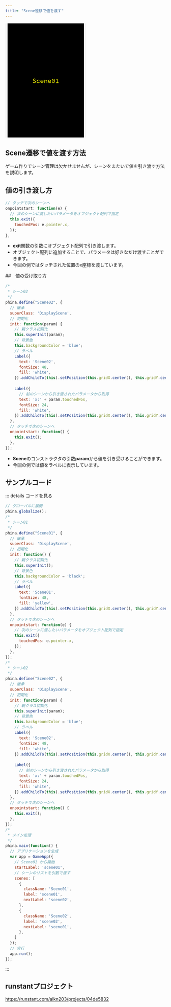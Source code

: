 ```yaml
---
title: "Scene遷移で値を渡す"
---
```


![scene-value](/images/scene-value.gif)

## Scene遷移で値を渡す方法
ゲーム作りでシーン管理は欠かせませんが、シーンをまたいで値を引き渡す方法を説明します。

## 値の引き渡し方

```js
// タッチで次のシーンへ
onpointstart: function(e) {
  // 次のシーンに渡したいパラメータをオブジェクト配列で指定
  this.exit({
    touchedPos: e.pointer.x,
  });  
},
```

* **exit**関数の引数にオブジェクト配列で引き渡します。
* オブジェクト配列に追加することで、パラメータは好きなだけ渡すことができます。
* 今回の例ではタッチされた位置のx座標を渡しています。

##　値の受け取り方

```js
/*
 * シーン02
 */
phina.define("Scene02", {
  // 継承
  superClass: 'DisplayScene',
  // 初期化
  init: function(param) {
    // 親クラス初期化
    this.superInit(param);
    // 背景色
    this.backgroundColor = 'blue';
    // ラベル
    Label({
      text: 'Scene02',
      fontSize: 48,
      fill: 'white',
    }).addChildTo(this).setPosition(this.gridX.center(), this.gridY.center());

    Label({
      // 前のシーンから引き渡されたパラメータから取得
      text: 'x:' + param.touchedPos,
      fontSize: 24,
      fill: 'white',
    }).addChildTo(this).setPosition(this.gridX.center(), this.gridY.center(2));
  },
  // タッチで次のシーンへ
  onpointstart: function() {
    this.exit();  
  },
});
```

* **Scene**のコンストラクタの引数**param**から値を引き受けることができます。
* 今回の例では値をラベルに表示しています。

## サンプルコード
::: details コードを見る
```js
// グローバルに展開
phina.globalize();
/*
 * シーン01
 */
phina.define("Scene01", {
  // 継承
  superClass: 'DisplayScene',
  // 初期化
  init: function() {
    // 親クラス初期化
    this.superInit();
    // 背景色
    this.backgroundColor = 'black';
    // ラベル
    Label({
      text: 'Scene01',
      fontSize: 48,
      fill: 'yellow',
    }).addChildTo(this).setPosition(this.gridX.center(), this.gridY.center());
  },
  // タッチで次のシーンへ
  onpointstart: function(e) {
    // 次のシーンに渡したいパラメータをオブジェクト配列で指定
    this.exit({
      touchedPos: e.pointer.x,
    });  
  },
});
/*
 * シーン02
 */
phina.define("Scene02", {
  // 継承
  superClass: 'DisplayScene',
  // 初期化
  init: function(param) {
    // 親クラス初期化
    this.superInit(param);
    // 背景色
    this.backgroundColor = 'blue';
    // ラベル
    Label({
      text: 'Scene02',
      fontSize: 48,
      fill: 'white',
    }).addChildTo(this).setPosition(this.gridX.center(), this.gridY.center());

    Label({
      // 前のシーンから引き渡されたパラメータから取得
      text: 'x:' + param.touchedPos,
      fontSize: 24,
      fill: 'white',
    }).addChildTo(this).setPosition(this.gridX.center(), this.gridY.center(2));
  },
  // タッチで次のシーンへ
  onpointstart: function() {
    this.exit();  
  },
});
/*
 * メイン処理
 */
phina.main(function() {
  // アプリケーションを生成
  var app = GameApp({
    // Scene01 から開始
    startLabel: 'scene01',
    // シーンのリストを引数で渡す
    scenes: [
      {
        className: 'Scene01',
        label: 'scene01',
        nextLabel: 'scene02',
      },
      {
        className: 'Scene02',
        label: 'scene02',
        nextLabel: 'scene01',
      },
    ]
  });
  // 実行
  app.run();
});
```
:::

## runstantプロジェクト
https://runstant.com/alkn203/projects/04de5832